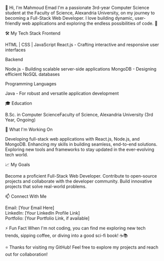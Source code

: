 👋 Hi, I'm Mahmoud Emad
I'm a passionate 3rd-year Computer Science student at the Faculty of Science, Alexandria University, on my journey to becoming a Full-Stack Web Developer. I love building dynamic, user-friendly web applications and exploring the endless possibilities of code. 🚀

🛠️ My Tech Stack
Frontend

HTML | CSS | JavaScript
React.js - Crafting interactive and responsive user interfaces

Backend

Node.js - Building scalable server-side applications
MongoDB - Designing efficient NoSQL databases

Programming Languages

Java - For robust and versatile application development


🎓 Education

B.Sc. in Computer ScienceFaculty of Science, Alexandria University (3rd Year, Ongoing)


🌟 What I'm Working On

Developing full-stack web applications with React.js, Node.js, and MongoDB.
Enhancing my skills in building seamless, end-to-end solutions.
Exploring new tools and frameworks to stay updated in the ever-evolving tech world.


📈 My Goals

Become a proficient Full-Stack Web Developer.
Contribute to open-source projects and collaborate with the developer community.
Build innovative projects that solve real-world problems.


📫 Connect With Me

Email: [Your Email Here]  
LinkedIn: [Your LinkedIn Profile Link]  
Portfolio: [Your Portfolio Link, if available]


⚡ Fun Fact
When I'm not coding, you can find me exploring new tech trends, sipping coffee, or diving into a good sci-fi book! ☕📚

⭐ Thanks for visiting my GitHub! Feel free to explore my projects and reach out for collaboration!
